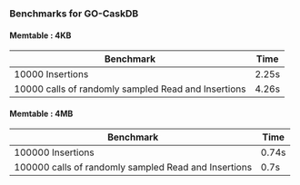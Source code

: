 ### Benchmarks for GO-CaskDB

#### Memtable : 4KB

| Benchmark | Time |
| --------- | ---- |
| 10000 Insertions | 2.25s |
| 10000 calls of randomly sampled Read and Insertions | 4.26s |


#### Memtable : 4MB

| Benchmark | Time |
| --------- | ---- |
| 100000 Insertions | 0.74s |
| 100000 calls of randomly sampled Read and Insertions | 0.7s |
